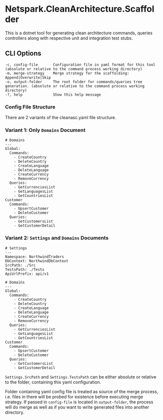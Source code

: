# Netspark.CleanArchitecture.Scaffolder
This is a dotnet tool for generating clean architecture commands, queries controllers along with respective unit and integration test stubs.

## CLI Options
```
-c, config-file       Configuration file in yaml format for this tool (absolute or relative to the command process working directory)
-m, merge-strategy    Merge strategy for the scaffolding: Append|Overwrite|Skip
-o, output-folder     The root folder for commands/queries tree generation. (absolute or relative to the command process working directory)
-?, help              Show this help message
```

###  Config File Structure

There are 2 variants of the cleanasc.yaml file structure. 

### Variant 1: Only `Domains` Document

```
# Domains
---
Global:
  Commands:
    - CreateCountry
    - DeleteCountry
    - CreateLanguage
    - DeleteLanguage
    - CreateCurrency
    - RemoveCurrency
  Queries:
    - GetCurrenciesList
    - GetLanguagesList
    - GetCountriesList
Customer
  Commands:
    - UpsertCustomer
    - DeleteCustomer
  Queries:
    - GetCustomersList
    - GetCustomerDetail
```

### Variant 2: `Settings` and  `Domains` Documents

```
# Settings
---
Namespace: NorthwindTraders 
DbContext: NorthwindDbContext
SrcPath: ./Src
TestsPath: ./Tests
ApiUrlPrefix: api/v1

# Domains
---
Global:
  Commands:
    - CreateCountry
    - DeleteCountry
    - CreateLanguage
    - DeleteLanguage
    - CreateCurrency
    - RemoveCurrency
  Queries:
    - GetCurrenciesList
    - GetLanguagesList
    - GetCountriesList
Customer
  Commands:
    - UpsertCustomer
    - DeleteCustomer
  Queries:
    - GetCustomersList
    - GetCustomerDetail
```

`Settings.SrcPath` and `Settings.TestsPath` can be either absolute or relative to the folder, containing this yaml configuration.

Folder containing yaml config file is treated as source of the merge process, i.e. files in there will be probed for existence before executing merge strategy.
If passed in `config-file` is located in `output-folder`, the process will do merge as well as if you want to write generated files into another directory.

